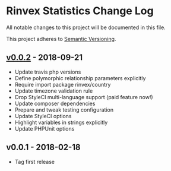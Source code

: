 # Rinvex Statistics Change Log

All notable changes to this project will be documented in this file.

This project adheres to [Semantic Versioning](CONTRIBUTING.md).


## [v0.0.2] - 2018-09-21
- Update travis php versions
- Define polymorphic relationship parameters explicitly
- Require import package rinvex/country
- Update timezone validation rule
- Drop StyleCI multi-language support (paid feature now!)
- Update composer dependencies
- Prepare and tweak testing configuration
- Update StyleCI options
- Highlight variables in strings explicitly
- Update PHPUnit options

## v0.0.1 - 2018-02-18
- Tag first release

[v0.0.2]: https://github.com/rinvex/statistics/compare/v0.0.1...v0.0.2
